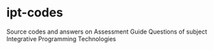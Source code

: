 # ipt-codes
Source codes and answers on Assessment Guide Questions of subject Integrative Programming Technologies
